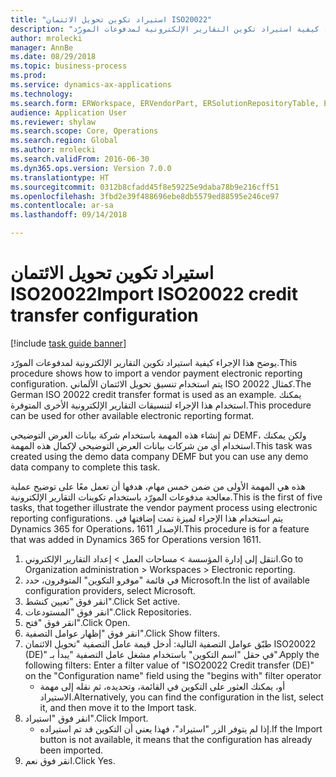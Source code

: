 ```yaml
--- 
title: "استيراد تكوين تحويل الائتمان ISO20022"
description: "يوضح هذا الإجراء كيفية استيراد تكوين التقارير الإلكترونية لمدفوعات المورّد.‬"
author: mrolecki
manager: AnnBe
ms.date: 08/29/2018
ms.topic: business-process
ms.prod: 
ms.service: dynamics-ax-applications
ms.technology: 
ms.search.form: ERWorkspace, ERVendorPart, ERSolutionRepositoryTable, ERSolutionImport
audience: Application User
ms.reviewer: shylaw
ms.search.scope: Core, Operations
ms.search.region: Global
ms.author: mrolecki
ms.search.validFrom: 2016-06-30
ms.dyn365.ops.version: Version 7.0.0
ms.translationtype: HT
ms.sourcegitcommit: 0312b8cfadd45f8e59225e9daba78b9e216cff51
ms.openlocfilehash: 3fbd2e39f488696ebe8db5579ed88595e246ce97
ms.contentlocale: ar-sa
ms.lasthandoff: 09/14/2018

---
```

# <a name="import-iso20022-credit-transfer-configuration"></a><span data-ttu-id="80be2-103">استيراد تكوين تحويل الائتمان ISO20022</span><span class="sxs-lookup"><span data-stu-id="80be2-103">Import ISO20022 credit transfer configuration</span></span>

[!include [task guide banner](../../includes/task-guide-banner.md)]

<span data-ttu-id="80be2-104">يوضح هذا الإجراء كيفية استيراد تكوين التقارير الإلكترونية لمدفوعات المورّد.‬</span><span class="sxs-lookup"><span data-stu-id="80be2-104">This procedure shows how to import a vendor payment electronic reporting configuration.</span></span> <span data-ttu-id="80be2-105">يتم استخدام تنسيق تحويل الائتمان الألماني ISO 20022 كمثال.</span><span class="sxs-lookup"><span data-stu-id="80be2-105">The German ISO 20022 credit transfer format is used as an example.</span></span> <span data-ttu-id="80be2-106">يمكنك استخدام هذا الإجراء لتنسيقات التقارير الإلكترونية الأخرى المتوفرة.</span><span class="sxs-lookup"><span data-stu-id="80be2-106">This procedure can be used for other available electronic reporting format.</span></span> 

<span data-ttu-id="80be2-107">تم إنشاء هذه المهمة باستخدام شركة بيانات العرض التوضيحي DEMF، ولكن يمكنك استخدام أي من شركات بيانات العرض التوضيحي لإكمال هذه المهمة.</span><span class="sxs-lookup"><span data-stu-id="80be2-107">This task was created using the demo data company DEMF but you can use any demo data company to complete this task.</span></span>

<span data-ttu-id="80be2-108">هذه هي المهمة الأولى من ضمن خمس مهام، هدفها أن تعمل معًا على توضيح عملية معالجة مدفوعات المورّد باستخدام تكوينات التقارير الإلكترونية.</span><span class="sxs-lookup"><span data-stu-id="80be2-108">This is the first of five tasks, that together illustrate the vendor payment process using electronic reporting configurations.</span></span> <span data-ttu-id="80be2-109">يتم استخدام هذا الإجراء لميزة تمت إضافتها في Dynamics 365 for Operations، الإصدار 1611.</span><span class="sxs-lookup"><span data-stu-id="80be2-109">This procedure is for a feature that was added in Dynamics 365 for Operations version 1611.</span></span>

1. <span data-ttu-id="80be2-110">انتقل إلى إدارة المؤسسة > مساحات العمل‬ > إعداد التقارير الإلكتروني‬.</span><span class="sxs-lookup"><span data-stu-id="80be2-110">Go to Organization administration > Workspaces > Electronic reporting.</span></span>
2. <span data-ttu-id="80be2-111">في قائمة "موفرو التكوين‬" المتوفرون، حدد Microsoft.</span><span class="sxs-lookup"><span data-stu-id="80be2-111">In the list of available configuration providers, select Microsoft.</span></span>
3. <span data-ttu-id="80be2-112">انقر فوق "تعيين كنشط".</span><span class="sxs-lookup"><span data-stu-id="80be2-112">Click Set active.</span></span>
4. <span data-ttu-id="80be2-113">انقر فوق "المستودعات".</span><span class="sxs-lookup"><span data-stu-id="80be2-113">Click Repositories.</span></span>
5. <span data-ttu-id="80be2-114">انقر فوق "فتح".</span><span class="sxs-lookup"><span data-stu-id="80be2-114">Click Open.</span></span>
6. <span data-ttu-id="80be2-115">انقر فوق "إظهار عوامل التصفية".</span><span class="sxs-lookup"><span data-stu-id="80be2-115">Click Show filters.</span></span>
7. <span data-ttu-id="80be2-116">طبّق عوامل التصفية التالية: أدخل قيمة عامل التصفية "تحويل الائتمان ISO20022 (DE)" في حقل "اسم التكوين" باستخدام مشغل عامل التصفية "يبدأ بـ".</span><span class="sxs-lookup"><span data-stu-id="80be2-116">Apply the following filters: Enter a filter value of "ISO20022 Credit transfer (DE)" on the "Configuration name" field using the "begins with" filter operator</span></span>
    * <span data-ttu-id="80be2-117">أو، يمكنك العثور على التكوين في القائمة، وتحديده، ثم نقله إلى مهمة الاستيراد.</span><span class="sxs-lookup"><span data-stu-id="80be2-117">Alternatively, you can find the configuration in the list, select it, and then move it to the Import task.</span></span>  
8. <span data-ttu-id="80be2-118">انقر فوق "استيراد".</span><span class="sxs-lookup"><span data-stu-id="80be2-118">Click Import.</span></span>
    * <span data-ttu-id="80be2-119">إذا لم يتوفر الزر "استيراد"، فهذا يعني أن التكوين قد تم استيراده.</span><span class="sxs-lookup"><span data-stu-id="80be2-119">If the Import button is not available, it means that the configuration has  already been imported.</span></span>  
9. <span data-ttu-id="80be2-120">انقر فوق نعم.</span><span class="sxs-lookup"><span data-stu-id="80be2-120">Click Yes.</span></span>


